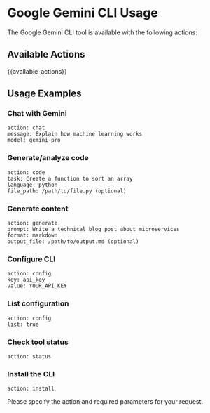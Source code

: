 # Google Gemini CLI Usage

The Google Gemini CLI tool is available with the following actions:

## Available Actions
{{available_actions}}

## Usage Examples

### Chat with Gemini
```
action: chat
message: Explain how machine learning works
model: gemini-pro
```

### Generate/analyze code
```
action: code
task: Create a function to sort an array
language: python
file_path: /path/to/file.py (optional)
```

### Generate content
```
action: generate
prompt: Write a technical blog post about microservices
format: markdown
output_file: /path/to/output.md (optional)
```

### Configure CLI
```
action: config
key: api_key
value: YOUR_API_KEY
```

### List configuration
```
action: config
list: true
```

### Check tool status
```
action: status
```

### Install the CLI
```
action: install
```

Please specify the action and required parameters for your request.